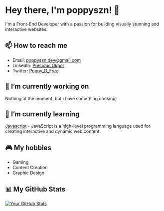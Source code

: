 # Hey there, I'm poppyszn! 👋

I'm a Front-End Developer with a passion for building visually stunning and interactive websites.

## 📫 How to reach me

- Email: [poppyszn.dev@gmail.com](mailto:poppyszn.dev@gmail.com)
- LinkedIn: [Precious Okpor](https://www.linkedin.com/in/precious-okpor-5b74b2225/)
- Twitter: [Poppy_D_Free](https://twitter.com/Poppy_D_Free)

## 🔭 I’m currently working on

<!-- [Project Name](https://github.com/yourusername/projectname) - [Short description of your current project, such as the technologies and design patterns you're implementing] -->
Nothing at the moment, but i have something cooking!

## 🌱 I’m currently learning

[Javascript](https://www.codecademy.com/learn/introduction-to-javascript) - JavaScript is a high-level programming language used for creating interactive and dynamic web content.

<!-- ## 💬 Ask me about

- Responsive Web Design - I have experience designing websites that look great on all devices.
- CSS Animations - I love incorporating animations into my designs to add a touch of fun and interactivity.
- Accessibility - I strive to make my websites accessible to all users, and can offer tips and best practices for achieving this. -->

<!-- ## 🎨 My interests

- User Experience (UX) Design
- Web Performance Optimization
- Design Systems -->

## 🎮 My hobbies

- Gaming
- Content Creation
- Graphic Design

## 📊 My GitHub Stats

[![Your GitHub Stats](https://github-readme-stats.vercel.app/api?username=poppyszn&show_icons=true&theme=dark)](https://github.com/poppyszn)

